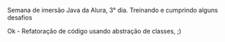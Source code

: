 Semana de imersão Java da Alura, 3° dia. Treinando e cumprindo alguns desafios

Ok - Refatoração de código usando abstração de classes, ;)
